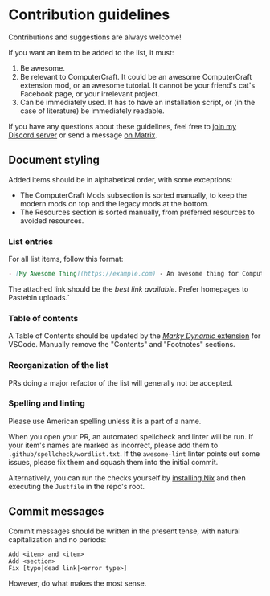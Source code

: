 # Contribution guidelines

Contributions and suggestions are always welcome!

If you want an item to be added to the list, it must:

1. Be awesome.
2. Be relevant to ComputerCraft. It could be an awesome ComputerCraft extension mod, or an awesome tutorial. It cannot be your friend's cat's Facebook page, or your irrelevant project.
3. Can be immediately used. It has to have an installation script, or (in the case of literature) be immediately readable.

If you have any questions about these guidelines, feel free to [join my Discord server](https://discord.gg/Xs3VKNJrMb) or send a message [on Matrix](https://matrix.to/#/#awesome-computercraft:matrix.org).

## Document styling

Added items should be in alphabetical order, with some exceptions:
- The ComputerCraft Mods subsection is sorted manually, to keep the modern mods on top and the legacy mods at the bottom.
- The Resources section is sorted manually, from preferred resources to avoided resources.

### List entries

For all list items, follow this format:

```md
- [My Awesome Thing](https://example.com) - An awesome thing for ComputerCraft.
```

The attached link should be the *best link available*. Prefer homepages to Pastebin uploads.`

### Table of contents

A Table of Contents should be updated by the [*Marky Dynamic* extension](https://marketplace.visualstudio.com/items?itemName=robole.marky-dynamic) for VSCode. Manually remove the "Contents" and "Footnotes" sections.

### Reorganization of the list

PRs doing a major refactor of the list will generally not be accepted.

### Spelling and linting

Please use American spelling unless it is a part of a name.

When you open your PR, an automated spellcheck and linter will be run. If your item's names are marked as incorrect, please add them to `.github/spellcheck/wordlist.txt`. If the `awesome-lint` linter points out some issues, please fix them and squash them into the initial commit.

Alternatively, you can run the checks yourself by [installing Nix](https://nixos.org) and then executing the `Justfile` in the repo's root.

## Commit messages

Commit messages should be written in the present tense, with natural capitalization and no periods:

```
Add <item> and <item>
Add <section>
Fix [typo|dead link|<error type>]
```

However, do what makes the most sense.
